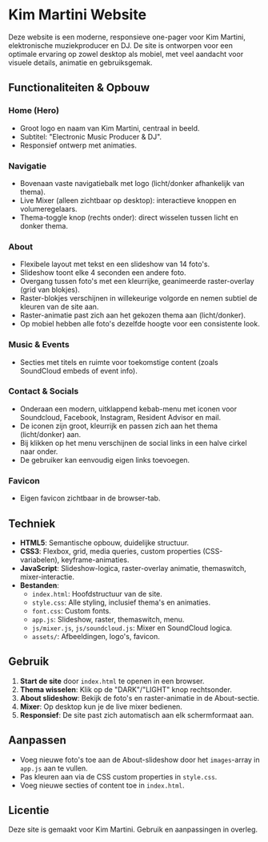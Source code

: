 # Kim Martini Website

Deze website is een moderne, responsieve one-pager voor Kim Martini, elektronische muziekproducer en DJ. De site is ontworpen voor een optimale ervaring op zowel desktop als mobiel, met veel aandacht voor visuele details, animatie en gebruiksgemak.

## Functionaliteiten & Opbouw

### Home (Hero)
- Groot logo en naam van Kim Martini, centraal in beeld.
- Subtitel: "Electronic Music Producer & DJ".
- Responsief ontwerp met animaties.

### Navigatie
- Bovenaan vaste navigatiebalk met logo (licht/donker afhankelijk van thema).
- Live Mixer (alleen zichtbaar op desktop): interactieve knoppen en volumeregelaars. 
- Thema-toggle knop (rechts onder): direct wisselen tussen licht en donker thema.

### About
- Flexibele layout met tekst en een slideshow van 14 foto's.
- Slideshow toont elke 4 seconden een andere foto.
- Overgang tussen foto's met een kleurrijke, geanimeerde raster-overlay (grid van blokjes).
- Raster-blokjes verschijnen in willekeurige volgorde en nemen subtiel de kleuren van de site aan.
- Raster-animatie past zich aan het gekozen thema aan (licht/donker).
- Op mobiel hebben alle foto's dezelfde hoogte voor een consistente look.


### Music & Events
- Secties met titels en ruimte voor toekomstige content (zoals SoundCloud embeds of event info).

### Contact & Socials
- Onderaan een modern, uitklappend kebab-menu met iconen voor Soundcloud, Facebook, Instagram, Resident Advisor en mail.
- De iconen zijn groot, kleurrijk en passen zich aan het thema (licht/donker) aan.
- Bij klikken op het menu verschijnen de social links in een halve cirkel naar onder.
- De gebruiker kan eenvoudig eigen links toevoegen.

### Favicon
- Eigen favicon zichtbaar in de browser-tab.

## Techniek
- **HTML5**: Semantische opbouw, duidelijke structuur.
- **CSS3**: Flexbox, grid, media queries, custom properties (CSS-variabelen), keyframe-animaties.
- **JavaScript**: Slideshow-logica, raster-overlay animatie, themaswitch, mixer-interactie.
- **Bestanden**:
  - `index.html`: Hoofdstructuur van de site.
  - `style.css`: Alle styling, inclusief thema's en animaties.
  - `font.css`: Custom fonts.
  - `app.js`: Slideshow, raster, themaswitch, menu.
  - `js/mixer.js`, `js/soundcloud.js`: Mixer en SoundCloud logica.
  - `assets/`: Afbeeldingen, logo's, favicon.

## Gebruik
1. **Start de site** door `index.html` te openen in een browser.
2. **Thema wisselen**: Klik op de "DARK"/"LIGHT" knop rechtsonder.
3. **About slideshow**: Bekijk de foto's en raster-animatie in de About-sectie.
4. **Mixer**: Op desktop kun je de live mixer bedienen.
5. **Responsief**: De site past zich automatisch aan elk schermformaat aan.

## Aanpassen
- Voeg nieuwe foto's toe aan de About-slideshow door het `images`-array in `app.js` aan te vullen.
- Pas kleuren aan via de CSS custom properties in `style.css`.
- Voeg nieuwe secties of content toe in `index.html`.

## Licentie
Deze site is gemaakt voor Kim Martini. Gebruik en aanpassingen in overleg.
